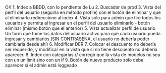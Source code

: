 OK 1. Index a BBDD, con lo pendiente de Lu
2. Buscador de prod
3. Vista del perfil del usuario (seguirla en método profile) con el botón de eliminar y que al eliminarlo redireccione al index
4. Vista sólo para admin que tire todos los usuarios y permita al ingresar en el perfil del usuario eliminarlo - botón eliminar (mismo botón que el anterior)
5. Vista actualizar perfil de usuario. Un form que tome los datos del usuario activo para que cada usuario pueda ingresar y cambiarlos (SIN CONTRASENA, el usuario no debería poder cambiarla desde ahí)
6. Modificar DER
7. Colocar el descuento no debería ser requerido, y modificar en la vista que si no tiene descuento no debería aparecer.
8. Index con categorías // corregir que la vista de modelos no sea con un un limit sino con un if
9. Botón de nuevo producto sólo debe aparecer si el admin está loggeado